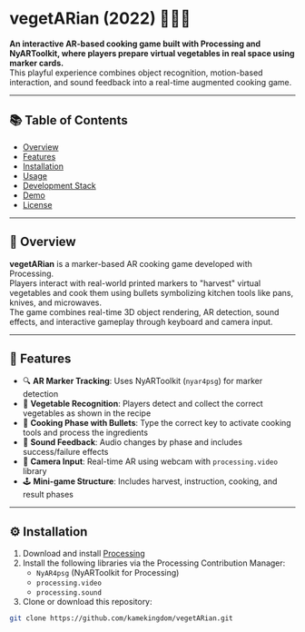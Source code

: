 # vegetARian (2022) 🍆🥕🥬

**An interactive AR-based cooking game built with Processing and NyARToolkit, where players prepare virtual vegetables in real space using marker cards.**  
This playful experience combines object recognition, motion-based interaction, and sound feedback into a real-time augmented cooking game.

---

## 📚 Table of Contents

- [Overview](#overview)
- [Features](#features)
- [Installation](#installation)
- [Usage](#usage)
- [Development Stack](#development-stack)
- [Demo](#demo)
- [License](#license)

---

## 🥗 Overview

**vegetARian** is a marker-based AR cooking game developed with Processing.  
Players interact with real-world printed markers to "harvest" virtual vegetables and cook them using bullets symbolizing kitchen tools like pans, knives, and microwaves.  
The game combines real-time 3D object rendering, AR detection, sound effects, and interactive gameplay through keyboard and camera input.

---

## 🌟 Features

- 🔍 **AR Marker Tracking**: Uses NyARToolkit (`nyar4psg`) for marker detection
- 🥬 **Vegetable Recognition**: Players detect and collect the correct vegetables as shown in the recipe
- 🔫 **Cooking Phase with Bullets**: Type the correct key to activate cooking tools and process the ingredients
- 🎵 **Sound Feedback**: Audio changes by phase and includes success/failure effects
- 📸 **Camera Input**: Real-time AR using webcam with `processing.video` library
- 🕹️ **Mini-game Structure**: Includes harvest, instruction, cooking, and result phases

---

## ⚙️ Installation

1. Download and install [Processing](https://processing.org/)
2. Install the following libraries via the Processing Contribution Manager:
   - `NyAR4psg` (NyARToolkit for Processing)
   - `processing.video`
   - `processing.sound`
3. Clone or download this repository:
```bash
git clone https://github.com/kamekingdom/vegetARian.git
